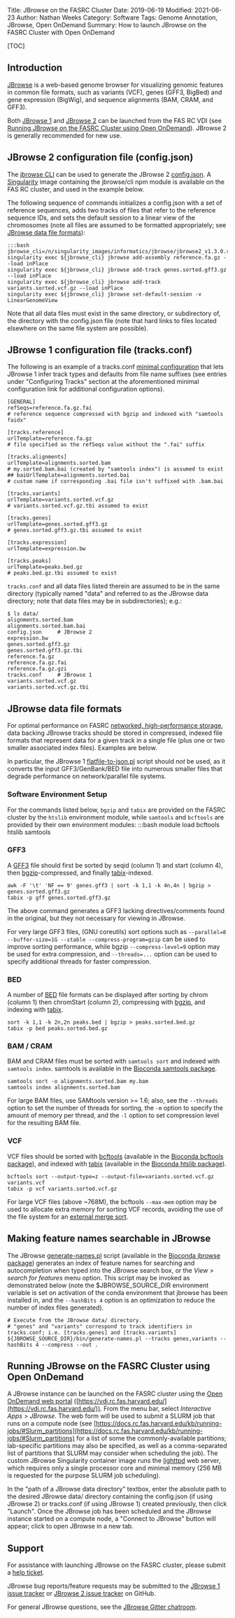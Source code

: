 Title: JBrowse on the FASRC Cluster
Date: 2019-06-19
Modified: 2021-06-23
Author: Nathan Weeks
Category: Software
Tags: Genome Annotation, JBrowse, Open OnDemand
Summary: How to launch JBrowse on the FASRC Cluster with Open OnDemand

[TOC]

## Introduction

[JBrowse](https://jbrowse.org/) is a web-based genome browser for visualizing genomic features in common file formats, such as variants (VCF), genes (GFF3, BigBed) and gene expression (BigWig), and sequence alignments (BAM, CRAM, and GFF3).

Both [JBrowse 1](https://jbrowse.org/jbrowse1.html) and [JBrowse 2](https://jbrowse.org/jb2/) can be launched from the FAS RC VDI (see [Running JBrowse on the FASRC Cluster using Open OnDemand](#running-jbrowse-on-the-fasrc-cluster-using-open-ondemand)).
JBrowse 2 is generally recommended for new use.

## JBrowse 2 configuration file (config.json)

The [jbrowse CLI](https://jbrowse.org/jb2/docs/cli/) can be used to generate the JBrowse 2 [config.json](https://jbrowse.org/jb2/docs/config_guide#intro-to-the-configjson).
A [Singularity](https://docs.rc.fas.harvard.edu/kb/singularity-on-the-cluster/) image containing the jbrowse/cli npm module is available on the FAS RC cluster, and used in the example below.

The following sequence of commands initializes a config.json with a set of reference sequences, adds two tracks of files that refer to the reference sequence IDs, and sets the default session to a linear view of the chromosomes (note all files are assumed to be formatted appropriately; see [JBrowse data file formats](#jbrowse-data-file-formats)):

    :::bash
    jbrowse_cli=/n/singularity_images/informatics/jbrowse/jbrowse2_v1.3.0.sif
    singularity exec ${jbrowse_cli} jbrowse add-assembly reference.fa.gz --load inPlace
    singularity exec ${jbrowse_cli} jbrowse add-track genes.sorted.gff3.gz --load inPlace
    singularity exec ${jbrowse_cli} jbrowse add-track variants.sorted.vcf.gz --load inPlace
    singularity exec ${jbrowse_cli} jbrowse set-default-session -v LinearGenomeView

Note that all data files must exist in the same directory, or subdirectory of, the directory with the config.json file (note that hard links to files located elsewhere on the same file system are possible).

## JBrowse 1 configuration file (tracks.conf)

The following is an example of a tracks.conf [minimal configuration](https://jbrowse.org/docs/minimal.html) that lets JBrowse 1 infer track types and defaults from file name suffixes (see entries under "Configuring Tracks" section at the aforementioned minimal configuration link for additional configuration options).

```
[GENERAL]
refSeqs=reference.fa.gz.fai
# reference sequence compressed with bgzip and indexed with "samtools faidx"

[tracks.reference]
urlTemplate=reference.fa.gz
# file specified as the refSeqs value without the ".fai" suffix

[tracks.alignments]
urlTemplate=alignments.sorted.bam
# my.sorted.bam.bai (created by "samtools index") is assumed to exist
## baiUrlTemplate=alignments.sorted.bai
# custom name if corresponding .bai file isn't suffixed with .bam.bai

[tracks.variants]
urlTemplate=variants.sorted.vcf.gz
# variants.sorted.vcf.gz.tbi assumed to exist

[tracks.genes]
urlTemplate=genes.sorted.gff3.gz
# genes.sorted.gff3.gz.tbi assumed to exist

[tracks.expression]
urlTemplate=expression.bw

[tracks.peaks]
urlTemplate=peaks.bed.gz
# peaks.bed.gz.tbi assumed to exist
```

`tracks.conf` and all data files listed therein are assumed to be in the same directory (typically named "data" and referred to as the JBrowse data directory; note that data files may be in subdirectories); e.g.:

```
$ ls data/
alignments.sorted.bam
alignments.sorted.bam.bai
config.json     # JBrowse 2
expression.bw
genes.sorted.gff3.gz
genes.sorted.gff3.gz.tbi
reference.fa.gz
reference.fa.gz.fai
reference.fa.gz.gzi
tracks.conf     # JBrowse 1
variants.sorted.vcf.gz
variants.sorted.vcf.gz.tbi
```

## JBrowse data file formats

For optimal performance on FASRC [networked, high-performance storage](https://www.rc.fas.harvard.edu/resources/odyssey-storage/#Networked_High-performance_Shared_Scratch_Storage),  data backing JBrowse tracks should be stored in compressed, indexed file formats that represent data for a given track in a single file (plus one or two smaller associated index files).
Examples are below.

In particular, the JBrowse 1 [flatfile-to-json.pl](https://jbrowse.org/docs/flatfile-to-json.pl.html) script should *not* be used, as it converts the input GFF3/GenBank/BED file into numerous smaller files that degrade performance on network/parallel file systems.

### Software Environment Setup

For the commands listed below, `bgzip` and `tabix` are provided on the FASRC cluster by the `htslib` environment module, while `samtools` and `bcftools` are provided by their own environment modules:
    :::bash
    module load bcftools htslib samtools

### GFF3

A [GFF3](https://github.com/The-Sequence-Ontology/Specifications/blob/master/gff3.md) file should first be sorted by seqid (column 1) and start (column 4), then [bgzip](https://www.htslib.org/doc/bgzip.html)-compressed, and finally [tabix](https://www.htslib.org/doc/tabix.html)-indexed.

```
awk -F '\t' 'NF == 9' genes.gff3 | sort -k 1,1 -k 4n,4n | bgzip > genes.sorted.gff3.gz
tabix -p gff genes.sorted.gff3.gz
```

The above command generates a GFF3 lacking directives/comments found in the original, but they not necessary for viewing in JBrowse.

For very large GFF3 files, (GNU coreutils) sort options such as `--parallel=8 --buffer-size=1G --stable --compress-program=gzip` can be used to improve sorting performance, while bgzip `--compress-level=9` option may be used for extra compression, and `--threads=...` option can be used to specify additional threads for faster compression.

### BED

A number of [BED](https://genome.ucsc.edu/FAQ/FAQformat.html#format1) file formats can be displayed after sorting by chrom (column 1) then chromStart (column 2), compressing with [bgzip](https://www.htslib.org/doc/bgzip.html), and indexing with [tabix](https://www.htslib.org/doc/tabix.html).

```
sort -k 1,1 -k 2n,2n peaks.bed | bgzip > peaks.sorted.bed.gz
tabix -p bed peaks.sorted.bed.gz
```

### BAM / CRAM

BAM and CRAM files must be sorted with `samtools sort` and indexed with `samtools index`.
samtools is available in the [Bioconda samtools package](https://bioconda.github.io/recipes/samtools/README.html).

```
samtools sort -o alignments.sorted.bam my.bam
samtools index alignments.sorted.bam
```

For large BAM files, use SAMtools version >= 1.6; also, see the `--threads` option to set the number of threads for sorting, the `-m` option to specify the amount of memory per thread, and the `-l` option to set compression level for the resulting BAM file.

### VCF

VCF files should be sorted with [bcftools](https://www.htslib.org/doc/bcftools.html#sort) (available in the [Bioconda bcftools package](https://bioconda.github.io/recipes/bcftools/README.html)), and indexed with [tabix](https://www.htslib.org/doc/tabix.html) (available in the [Bioconda htslib package](https://bioconda.github.io/recipes/htslib/README.html)).

```
bcftools sort --output-type=z --output-file=variants.sorted.vcf.gz variants.vcf
tabix -p vcf variants.sorted.vcf.gz
```

For large VCF files (above ~768M), the bcftools `--max-mem` option may be used to allocate extra memory for sorting VCF records, avoiding the use of the file system for an [external merge sort](https://en.wikipedia.org/wiki/External_sorting#External_merge_sort).

## Making feature names searchable in JBrowse

The JBrowse [generate-names.pl](https://jbrowse.org/docs/generate-names.pl.html) script (available in the [Bioconda jbrowse package](https://bioconda.github.io/recipes/jbrowse/README.html)) generates an index of feature names for searching and autocompletion when typed into the JBrowse search box, or the *View > search for features* menu option. This script may be invoked as demonstrated below (note the $JBROWSE_SOURCE_DIR environment variable is set on activation of the conda environment that jbrowse has been installed in, and the `--hashBits 4` option is an optimization to reduce the number of index files generated).

```
# Execute from the JBrowse data/ directory.
# "genes" and "variants" correspond to track identifiers in tracks.conf; i.e. [tracks.genes] and [tracks.variants]
${JBROWSE_SOURCE_DIR}/bin/generate-names.pl --tracks genes,variants --hashBits 4 --compress --out .
```

## Running JBrowse on the FASRC Cluster using Open OnDemand

A JBrowse instance can be launched on the FASRC cluster using the [Open OnDemand web portal](https://docs.rc.fas.harvard.edu/kb/virtual-desktop/) ([https://vdi.rc.fas.harvard.edu/](https://vdi.rc.fas.harvard.edu/)).
From the menu bar, select *Interactive Apps > JBrowse*.
The web form will be used to submit a SLURM job that runs on a compute node (see [https://docs.rc.fas.harvard.edu/kb/running-jobs/#Slurm_partitions](https://docs.rc.fas.harvard.edu/kb/running-jobs/#Slurm_partitions) for a list of some the commonly-available partitions; lab-specific partitions may also be specified, as well as a comma-separated list of partitions that SLURM may consider when scheduling the job).
The custom JBrowse Singularity container image runs the [lighttpd](https://www.lighttpd.net/) web server, which requires only a single processor core and minimal memory (256 MB is requested for the purpose SLURM job scheduling).

In the "path of a JBrowse data directory" textbox, enter the absolute path to the desired JBrowse data/ directory containing the config.json (if using JBrowse 2) or tracks.conf (if using JBrowse 1) created previously, then click "Launch".
Once the JBrowse job has been scheduled and the JBrowse instance started on a compute node, a "Connect to JBrowse" button will appear; click to open JBrowse in a new tab.

## Support

For assistance with launching JBrowse on the FASRC cluster, please submit a [help ticket](https://portal.rc.fas.harvard.edu/rcrt/submit_ticket).

JBrowse bug reports/feature requests may be submitted to the [JBrowse 1 issue tracker](https://github.com/GMOD/jbrowse/issues) or [JBrowse 2 issue tracker](https://github.com/GMOD/jbrowse-components) on GitHub.

For general JBrowse questions, see the [JBrowse Gitter chatroom](https://gitter.im/GMOD/jbrowse).
